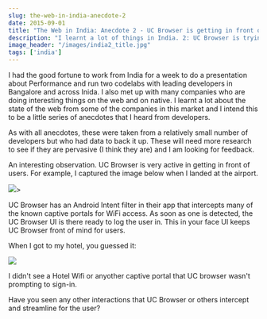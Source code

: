 ```yaml
---
slug: the-web-in-india-anecdote-2
date: 2015-09-01
title: "The Web in India: Anecdote 2 - UC Browser is getting in front of users"
description: "I learnt a lot of things in India. 2: UC Browser is trying to be the browser for the region"
image_header: "/images/india2_title.jpg"
tags: ['india']
---
```


I had the good fortune to work from India for a week to do a presentation about Performance and run two codelabs 
with leading developers in Bangalore and across Inida. I also met up with many companies who are doing interesting 
things on the web and on native. I learnt a lot about the state of the web from some of the companies in this market 
and I intend this to be a little series of anecdotes that I heard from developers.

As with all anecdotes, these were taken from a relatively small number of developers but who had data to back it up. 
These will need more research to see if they are pervasive (I think they are) and I am looking for feedback.

An interesting observation. UC Browser is very active in getting in front of users.  For example, I captured the image
below when I landed at the airport.

<img src="/images/uc-browser-login.png" style="max-width: 80%;">>

UC Browser has an Android Intent filter in their app that intercepts many of the known captive portals for WiFi 
access. As soon as one is detected, the UC Browser UI is there ready to log the user in. This in your face
UI keeps UC Browser front of mind for users.

When I got to my hotel, you guessed it:

<img src="/images/uc-browser-login-2.png" style="max-width: 80%;">

I didn't see a Hotel Wifi or anyother captive portal that UC browser wasn't prompting to sign-in.

Have you seen any other interactions that UC Browser or others intercept and streamline for the user?
